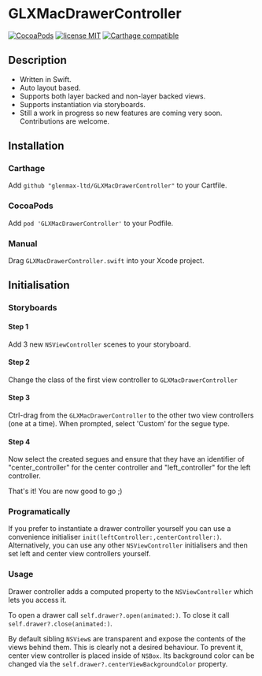 # GLXMacDrawerController
[![CocoaPods](https://img.shields.io/cocoapods/v/GLXMacDrawerController.svg)](https://cocoapods.org/pods/GLXSegmentedControl) [![license MIT](http://img.shields.io/badge/license-MIT-orange.png)](http://opensource.org/licenses/MIT) [![Carthage compatible](https://img.shields.io/badge/Carthage-compatible-4BC51D.svg?style=flat)](https://github.com/Carthage/Carthage)

## Description
- Written in Swift.
- Auto layout based.
- Supports both layer backed and non-layer backed views.
- Supports instantiation via storyboards.
- Still a work in progress so new features are coming very soon. Contributions are welcome.

## Installation

### Carthage
Add 
`github "glenmax-ltd/GLXMacDrawerController"` 
to your Cartfile.

### CocoaPods
Add 
`pod 'GLXMacDrawerController'` 
to your Podfile.

### Manual
Drag `GLXMacDrawerController.swift` into your Xcode project.

## Initialisation

### Storyboards

#### Step 1
Add 3 new `NSViewController` scenes to your storyboard.

#### Step 2
Change the class of the first view controller to `GLXMacDrawerController`

#### Step 3
Ctrl-drag from the `GLXMacDrawerController` to the other two view controllers (one at a time). When prompted, select 'Custom' for the segue type.

#### Step 4
Now select the created segues and ensure that they have an identifier of "center_controller" for the center controller and "left_controller" for the left controller.

That's it! You are now good to go ;)

### Programatically
If you prefer to instantiate a drawer controller yourself you can use a convenience initialiser `init(leftController:,centerController:)`. Alternatively, you can use any other `NSViewController` initialisers and then set left and center view controllers yourself.

### Usage
Drawer controller adds a computed property to the `NSViewController` which lets you access it.

To open a drawer call `self.drawer?.open(animated:)`. To close it call `self.drawer?.close(animated:)`.

By default sibling `NSView`s are transparent and expose the contents of the views behind them. This is clearly not a desired behaviour. To prevent it, center view controller is placed inside of `NSBox`. Its background color can be changed via the `self.drawer?.centerViewBackgroundColor` property.

